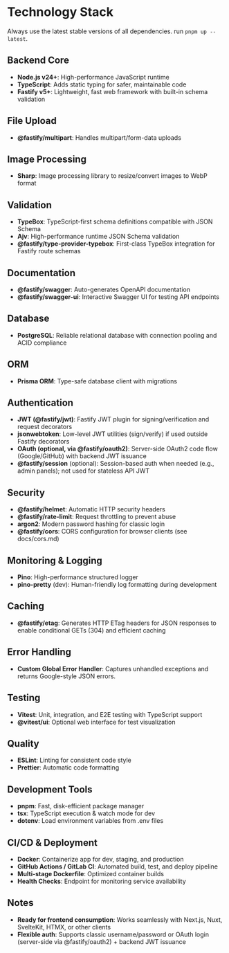 # Technology Stack

Always use the latest stable versions of all dependencies. run
`pnpm up --latest`.

## Backend Core

- **Node.js v24+**: High-performance JavaScript runtime
- **TypeScript**: Adds static typing for safer, maintainable code
- **Fastify v5+**: Lightweight, fast web framework with built-in schema
  validation

## File Upload

- **@fastify/multipart**: Handles multipart/form-data uploads

## Image Processing

- **Sharp**: Image processing library to resize/convert images to WebP format

## Validation

- **TypeBox**: TypeScript-first schema definitions compatible with JSON Schema
- **Ajv**: High-performance runtime JSON Schema validation
- **@fastify/type-provider-typebox**: First-class TypeBox integration for
  Fastify route schemas

## Documentation

- **@fastify/swagger**: Auto-generates OpenAPI documentation
- **@fastify/swagger-ui**: Interactive Swagger UI for testing API endpoints

## Database

- **PostgreSQL**: Reliable relational database with connection pooling and ACID
  compliance

## ORM

- **Prisma ORM**: Type-safe database client with migrations

## Authentication

- **JWT (@fastify/jwt)**: Fastify JWT plugin for signing/verification and
  request decorators
- **jsonwebtoken**: Low-level JWT utilities (sign/verify) if used outside
  Fastify decorators
- **OAuth (optional, via @fastify/oauth2)**: Server-side OAuth2 code flow
  (Google/GitHub) with backend JWT issuance
- **@fastify/session** (optional): Session-based auth when needed (e.g., admin
  panels); not used for stateless API JWT

## Security

- **@fastify/helmet**: Automatic HTTP security headers
- **@fastify/rate-limit**: Request throttling to prevent abuse
- **argon2**: Modern password hashing for classic login
- **@fastify/cors**: CORS configuration for browser clients (see docs/cors.md)

## Monitoring & Logging

- **Pino**: High-performance structured logger
- **pino-pretty** (dev): Human-friendly log formatting during development

## Caching

- **@fastify/etag**: Generates HTTP ETag headers for JSON responses to enable
  conditional GETs (304) and efficient caching

## Error Handling

- **Custom Global Error Handler**: Captures unhandled exceptions and returns
  Google-style JSON errors.

## Testing

- **Vitest**: Unit, integration, and E2E testing with TypeScript support
- **@vitest/ui**: Optional web interface for test visualization

## Quality

- **ESLint**: Linting for consistent code style
- **Prettier**: Automatic code formatting

## Development Tools

- **pnpm**: Fast, disk-efficient package manager
- **tsx**: TypeScript execution & watch mode for dev
- **dotenv**: Load environment variables from .env files

## CI/CD & Deployment

- **Docker**: Containerize app for dev, staging, and production
- **GitHub Actions / GitLab CI**: Automated build, test, and deploy pipeline
- **Multi-stage Dockerfile**: Optimized container builds
- **Health Checks**: Endpoint for monitoring service availability

## Notes

- **Ready for frontend consumption**: Works seamlessly with Next.js, Nuxt,
  SvelteKit, HTMX, or other clients
- **Flexible auth**: Supports classic username/password or OAuth login
  (server-side via @fastify/oauth2) + backend JWT issuance
